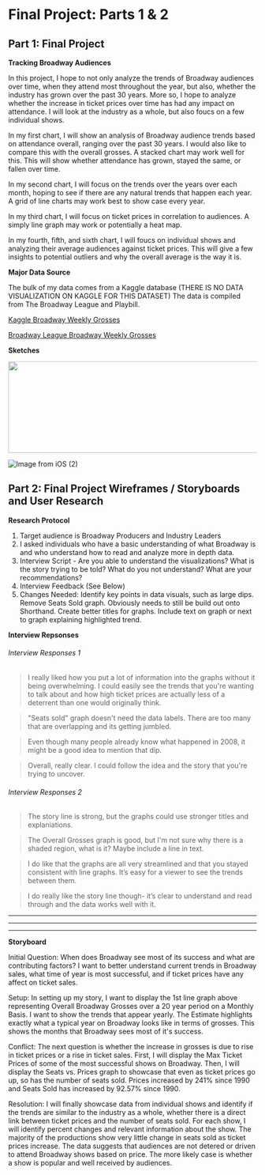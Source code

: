 # Final Project: Parts 1 & 2

## Part 1: Final Project
**Tracking Broadway Audiences**

In this project, I hope to not only analyze the trends of Broadway audiences over time, when they attend most throughout the year, but also, whether the industry has grown over the past 30 years. More so, I hope to analyze whether the increase in ticket prices over time has had any impact on attendance. I will look at the industry as a whole, but also foucs on a few individual shows. 

In my first chart, I will show an analysis of Broadway audience trends based on attendance overall, ranging over the past 30 years. I would also like to compare this with the overall grosses. A stacked chart may work well for this. This will show whether attendance has grown, stayed the same, or fallen over time. 

In my second chart, I will focus on the trends over the years over each month, hoping to see if there are any natural trends that happen each year. A grid of line charts may work best to show case every year. 

In my third chart, I will focus on ticket prices in correlation to audiences. A simply line graph may work or potentially a heat map.

In my fourth, fifth, and sixth chart, I will foucs on individual shows and analyzing their average audiences against ticket prices. This will give a few insights to potential outliers and why the overall average is the way it is. 

**Major Data Source**

The bulk of my data comes from a Kaggle database (THERE IS NO DATA VISUALIZATION ON KAGGLE FOR THIS DATASET)
The data is compiled from The Broadway League and Playbill. 

<a href="https://www.kaggle.com/jessemostipak/broadway-weekly-grosses" title="Kaggle Broadway Weekly Grosses"> Kaggle Broadway Weekly Grosses </a>

<a href="https://www.broadwayleague.com/research/grosses-broadway-nyc/" title="Broadway League Broadway Weekly Grosses"> Broadway League Broadway Weekly Grosses </a>

**Sketches**

<img src="https://bwaystrategicdata.weebly.com/uploads/1/3/7/5/137582556/9-11-seats-sold_orig.jpg" width="595" height="185">

![Image from iOS (2)](https://user-images.githubusercontent.com/92415820/155193929-41d1c447-8a5c-4597-8bd8-d3b56635f72e.jpg)


## Part 2: Final Project Wireframes / Storyboards and User Research

**Research Protocol**
1. Target audience is Broadway Producers and Industry Leaders
2. I asked individuals who have a basic understanding of what Broadway is and who understand how to read and analyze more in depth data.
3. Interview Script - Are you able to understand the visualizations? What is the story trying to be told? What do you not understand? What are your recommendations?
4. Interview Feedback (See Below)
5. Changes Needed: Identify key points in data visuals, such as large dips. Remove Seats Sold graph. Obviously needs to still be build out onto Shorthand. Create better titles for graphs. Include text on graph or next to graph explaining highlighted trend.

**Interview Repsonses**
###### Interview Responses 1
> I really liked how you put a lot of information into the graphs without it being overwhelming. I could easily see the trends that you're wanting to talk about and how high ticket prices are actually less of a deterrent than one would originally think.

> "Seats sold" graph doesn't need the data labels. There are too many that are overlapping and its getting jumbled.

> Even though many people already know what happened in 2008, it might be a good idea to mention that dip.

> Overall, really clear. I could follow the idea and the story that you're trying to uncover. 

###### Interview Responses 2
> The story line is strong, but the graphs could use stronger titles and explaniations.

> The Overall Grosses graph is good, but I'm not sure why there is a shaded region, what is it? Maybe include a line in text.

> I do like that the graphs are all very streamlined and that you stayed consistent with line graphs. It’s easy for a viewer to see the trends between them.

> I do really like the story line though- it’s clear to understand and read through and the data works well with it.



----------------
<div class='tableauPlaceholder' id='viz1645550020125' style='position: relative'><object class='tableauViz'  style='display:none;'><param name='host_url' value='https%3A%2F%2Fpublic.tableau.com%2F' /> <param name='embed_code_version' value='3' /> <param name='site_root' value='' /><param name='name' value='AverageOverallBwayGrosses&#47;Sheet1' /><param name='tabs' value='no' /><param name='toolbar' value='yes' /><param name='animate_transition' value='yes' /><param name='display_static_image' value='yes' /><param name='display_spinner' value='yes' /><param name='display_overlay' value='yes' /><param name='display_count' value='yes' /><param name='language' value='en-US' /></object></div><script type='text/javascript'>var divElement = document.getElementById('viz1645550020125'); var vizElement = divElement.getElementsByTagName('object')[0]; vizElement.style.width='100%';vizElement.style.height=(divElement.offsetWidth*0.75)+'px'; var scriptElement = document.createElement('script'); scriptElement.src = 'https://public.tableau.com/javascripts/api/viz_v1.js'; vizElement.parentNode.insertBefore(scriptElement, vizElement); </script>
 

--------------

<div class='tableauPlaceholder' id='viz1645549346167' style='position: relative'><object class='tableauViz'  style='display:none;'><param name='host_url' value='https%3A%2F%2Fpublic.tableau.com%2F' /> <param name='embed_code_version' value='3' /> <param name='site_root' value='' /><param name='name' value='IndustrySeatsvsTicketPrices&#47;MaxTicketPrices' /><param name='tabs' value='yes' /><param name='toolbar' value='yes' /><param name='animate_transition' value='yes' /><param name='display_static_image' value='yes' /><param name='display_spinner' value='yes' /><param name='display_overlay' value='yes' /><param name='display_count' value='yes' /><param name='language' value='en-US' /></object></div><script type='text/javascript'>var divElement = document.getElementById('viz1645549346167'); var vizElement  = divElement.getElementsByTagName('object')[0]; vizElement.style.width='100%';vizElement.style.height=(divElement.offsetWidth*0.75)+'px'; var scriptElement = document.createElement('script'); scriptElement.src = 'https://public.tableau.com/javascripts/api/viz_v1.js'; vizElement.parentNode.insertBefore(scriptElement, vizElement);</script>


------------------
**Storyboard**

Initial Question: When does Broadway see most of its success and what are contributing factors? I want to better understand current trends in Broadway sales, what time of year is most successful, and if ticket prices have any affect on ticket sales. 

Setup: In setting up my story, I want to display the 1st line graph above representing Overall Broadway Grosses over a 20 year period on a Monthly Basis. I want to show the trends that appear yearly. The Estimate highlights exactly what a typical year on Broadway looks like in terms of grosses. This shows the months that Broadway sees most of it's success. 

Conflict: The next question is whether the increase in grosses is due to rise in ticket prices or a rise in ticket sales. First, I will display the Max Ticket Prices of some of the most successful shows on Broadway. Then, I will display the Seats vs. Prices graph to showcase that even as ticket prices go up, so has the number of seats sold. Prices increased by 241% since 1990 and Seats Sold has increased by 92.57% since 1990.

Resolution: I will finally showcase data from individual shows and identify if the trends are similar to the industry as a whole, whether there is a direct link between ticket prices and the number of seats sold. For each show, I will identify percent changes and relevant information about the show. The majority of the productions show very little change in seats sold as ticket prices increase. The data suggests that audiences are not detered or driven to attend Broadway shows based on price. The more likely case is whether a show is popular and well received by audiences.  


